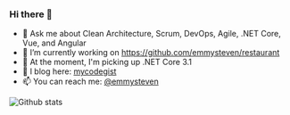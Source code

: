 ### Hi there 👋

- 💬 Ask me about Clean Architecture, Scrum, DevOps, Agile, .NET Core, Vue, and Angular
- 🔭 I’m currently working on https://github.com/emmysteven/restaurant
- 🌱 At the moment, I'm picking up .NET Core 3.1
- 📃 I blog here: [mycodegist](https://mycodegist.com)
- 📫 You can reach me: [@emmysteven](https:/twitter.com/emmysteven_)



![Github stats](https://github-readme-stats.vercel.app/api?username=emmysteven&theme=vue-dark&show_icons=true&count_private=true)

